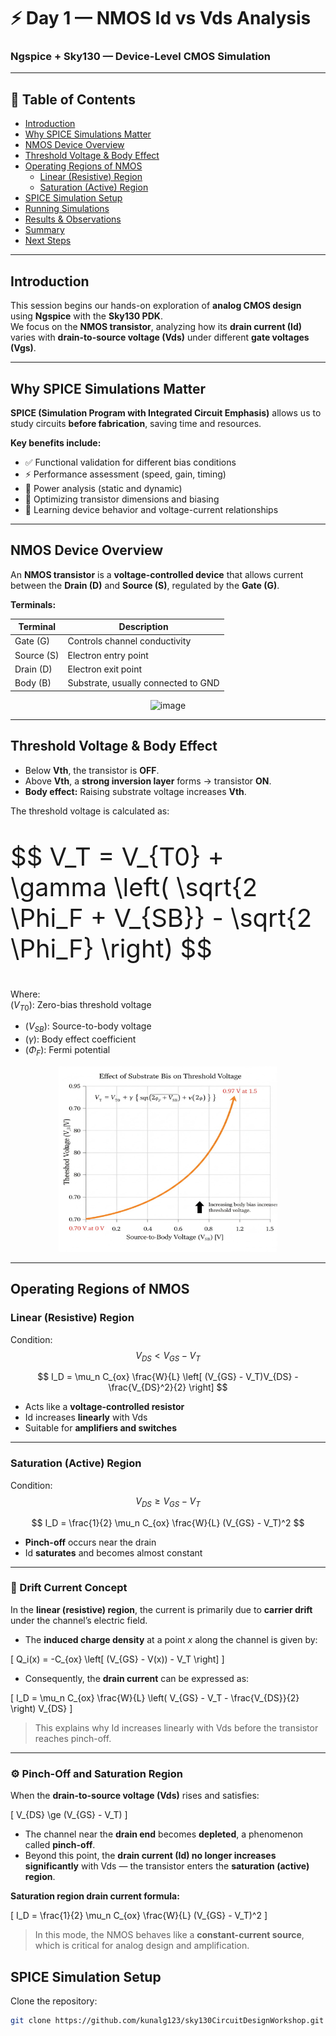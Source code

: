 # ⚡ Day 1 — NMOS Id vs Vds Analysis

### Ngspice + Sky130 — Device-Level CMOS Simulation

---

## 📌 Table of Contents
- [Introduction](#introduction)  
- [Why SPICE Simulations Matter](#why-spice-simulations-matter)  
- [NMOS Device Overview](#nmos-device-overview)  
- [Threshold Voltage & Body Effect](#threshold-voltage--body-effect)  
- [Operating Regions of NMOS](#operating-regions-of-nmos)  
  - [Linear (Resistive) Region](#linear-resistive-region)  
  - [Saturation (Active) Region](#saturation-active-region)  
- [SPICE Simulation Setup](#spice-simulation-setup)  
- [Running Simulations](#running-simulations)  
- [Results & Observations](#results--observations)  
- [Summary](#summary)  
- [Next Steps](#next-steps)  

---

## Introduction

This session begins our hands-on exploration of **analog CMOS design** using **Ngspice** with the **Sky130 PDK**.  
We focus on the **NMOS transistor**, analyzing how its **drain current (Id)** varies with **drain-to-source voltage (Vds)** under different **gate voltages (Vgs)**.

---

## Why SPICE Simulations Matter

**SPICE (Simulation Program with Integrated Circuit Emphasis)** allows us to study circuits **before fabrication**, saving time and resources.  

**Key benefits include:**

- ✅ Functional validation for different bias conditions  
- ⚡ Performance assessment (speed, gain, timing)  
- 🔋 Power analysis (static and dynamic)  
- 🔧 Optimizing transistor dimensions and biasing  
- 🧠 Learning device behavior and voltage-current relationships  

---

## NMOS Device Overview

An **NMOS transistor** is a **voltage-controlled device** that allows current between the **Drain (D)** and **Source (S)**, regulated by the **Gate (G)**.

**Terminals:**

| Terminal | Description |
|---------|-------------|
| Gate (G) | Controls channel conductivity |
| Source (S) | Electron entry point |
| Drain (D) | Electron exit point |
| Body (B) | Substrate, usually connected to GND |

<p align="center">
<img width="350" height="297" alt="image" src="https://github.com/user-attachments/assets/6f0b88d8-1d87-41e7-b0b0-cbe0525fc83e" />
</p>

---

## Threshold Voltage & Body Effect

- Below **Vth**, the transistor is **OFF**.  
- Above **Vth**, a **strong inversion layer** forms → transistor **ON**.  
- **Body effect:** Raising substrate voltage increases **Vth**.


The threshold voltage is calculated as:

<p style="font-size:40px;">
$$
V_T = V_{T0} + \gamma \left( \sqrt{2 \Phi_F + V_{SB}} - \sqrt{2 \Phi_F} \right)
$$
</p>



Where:  
$(V_{T0})$: Zero-bias threshold voltage
* $(V_{SB})$: Source-to-body voltage
* $(\gamma)$: Body effect coefficient
* $(\Phi_F)$: Fermi potential

<p align="center">
<img width="350" height="297" alt="image" src="https://github.com/Ragul-2005/RAGUL_T_RISCV_SOC_TAPEOUT_VSD_Week_4/blob/main/Day1/Images/unnamed.jpg?raw=true" />
</p>

---

## Operating Regions of NMOS

### Linear (Resistive) Region


Condition:   
$$
V_{DS} < V_{GS} - V_{T}
$$




$$
I_D = \mu_n C_{ox} \frac{W}{L} \left[ (V_{GS} - V_T)V_{DS} - \frac{V_{DS}^2}{2} \right]
$$

- Acts like a **voltage-controlled resistor**  
- Id increases **linearly** with Vds  
- Suitable for **amplifiers and switches**

---

### Saturation (Active) Region

Condition: 
$$
V_{DS} \ge V_{GS} - V_{T}
$$





$$
I_D = \frac{1}{2} \mu_n C_{ox} \frac{W}{L} (V_{GS} - V_T)^2
$$

- **Pinch-off** occurs near the drain  
- Id **saturates** and becomes almost constant

---

### 💨 Drift Current Concept

In the **linear (resistive) region**, the current is primarily due to **carrier drift** under the channel’s electric field.

- The **induced charge density** at a point _x_ along the channel is given by:

\[
Q_i(x) = -C_{ox} \left[ (V_{GS} - V(x)) - V_T \right]
\]

- Consequently, the **drain current** can be expressed as:

\[
I_D = \mu_n C_{ox} \frac{W}{L} \left( V_{GS} - V_T - \frac{V_{DS}}{2} \right) V_{DS}
\]

> This explains why Id increases linearly with Vds before the transistor reaches pinch-off.

---

### ⚙️ Pinch-Off and Saturation Region

When the **drain-to-source voltage (Vds)** rises and satisfies:

\[
V_{DS} \ge (V_{GS} - V_T)
\]

- The channel near the **drain end** becomes **depleted**, a phenomenon called **pinch-off**.  
- Beyond this point, the **drain current (Id) no longer increases significantly** with Vds — the transistor enters the **saturation (active) region**.

**Saturation region drain current formula:**

\[
I_D = \frac{1}{2} \mu_n C_{ox} \frac{W}{L} (V_{GS} - V_T)^2
\]

> In this mode, the NMOS behaves like a **constant-current source**, which is critical for analog design and amplification.


## SPICE Simulation Setup

Clone the repository:

```bash
git clone https://github.com/kunalg123/sky130CircuitDesignWorkshop.git

